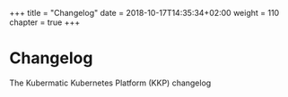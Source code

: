 +++
title = "Changelog"
date =  2018-10-17T14:35:34+02:00
weight = 110
chapter = true
+++

# Changelog

The Kubermatic Kubernetes Platform (KKP) changelog
